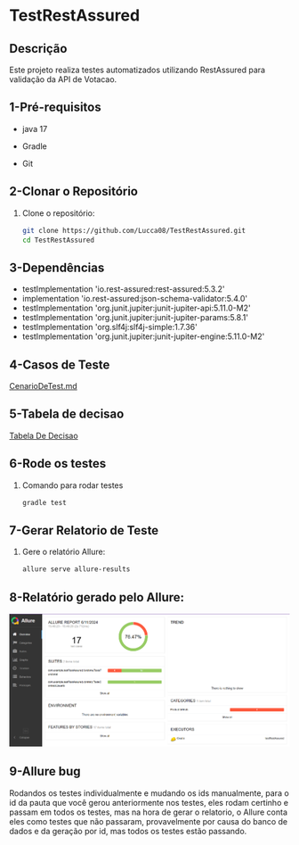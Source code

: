
# TestRestAssured


## Descrição

Este projeto realiza testes automatizados utilizando RestAssured para validação da API de Votacao.

## 1-Pré-requisitos 

- java 17

- Gradle 

- Git 


## 2-Clonar o Repositório

1. Clone o repositório:
    ```bash
    git clone https://github.com/Lucca08/TestRestAssured.git
    cd TestRestAssured
    ```

## 3-Dependências

- testImplementation 'io.rest-assured:rest-assured:5.3.2'
- implementation 'io.rest-assured:json-schema-validator:5.4.0'
- testImplementation 'org.junit.jupiter:junit-jupiter-api:5.11.0-M2'
- testImplementation 'org.junit.jupiter:junit-jupiter-params:5.8.1'
- testImplementation 'org.slf4j:slf4j-simple:1.7.36' 
- testImplementation 'org.junit.jupiter:junit-jupiter-engine:5.11.0-M2'

## 4-Casos de Teste

[CenarioDeTest.md](CenarioDeTest.md)

## 5-Tabela de decisao

[Tabela De Decisao](TabelaDeDecisao.md)

## 6-Rode os testes 

1. Comando para rodar testes
    ```bash
    gradle test
    ```

## 7-Gerar Relatorio de Teste

1. Gere o relatório Allure:
    ```bash
    allure serve allure-results
    ```

## 8-Relatório gerado pelo Allure:

![Imagem do Relatório](src/main/resources/img/relatorio.png)

## 9-Allure bug

Rodandos os testes individualmente e mudando os ids manualmente, para o id da pauta que você gerou anteriormente nos testes, eles rodam certinho e passam em todos os testes, mas na hora de gerar o relatorio, o Allure conta eles como testes que não passaram, provavelmente por causa do banco de dados e da geração por id, mas todos os testes estão passando.